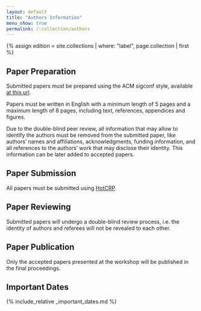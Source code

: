 ```yaml
---
layout: default
title: "Authors Information"
menu_show: true
permalink: /:collection/authors
---
```

{% assign edition = site.collections | where: "label", page.collection | first %}

## Paper Preparation

Submitted papers must be prepared using the ACM sigconf style, available [at this url](https://www.acm.org/publications/proceedings-template).

Papers must be written in English with a minimum length of 5 pages and a maximum length of 8 pages, including text, references, appendices and figures.

Due to the double-blind peer review, all information that may allow to identify the authors must be removed from the submitted paper, like authors’ names and affiliations, acknowledgments, funding information, and all references to the authors’ work that may disclose their identity. This information can be later added to accepted papers.

## Paper Submission


All papers must be submitted using [HotCRP]({{edition.submission_link}}).


## Paper Reviewing

Submitted papers will undergo a double-blind review process, i.e. the identity of authors and referees will not be revealed to each other.


## Paper Publication

Only the accepted papers presented at the workshop will be published in the final proceedings.

## Important Dates

{% include_relative _important_dates.md %}
